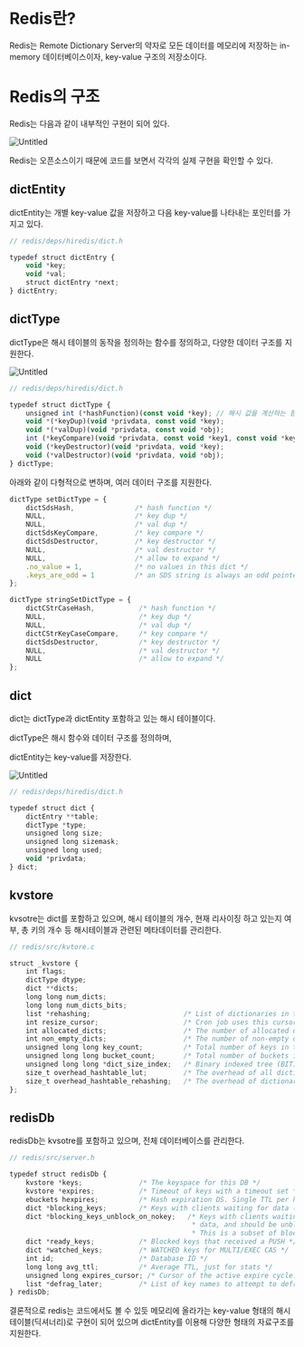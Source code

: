# Redis란?

Redis는 Remote Dictionary Server의 약자로 모든 데이터를 메모리에 저장하는 in-memory 데이터베이스이자, key-value 구조의 저장소이다.

# Redis의 구조

Redis는 다음과 같이 내부적인 구현이 되어 있다.

![Untitled](https://prod-files-secure.s3.us-west-2.amazonaws.com/a172a5ce-2683-486f-aeff-d6575cad960c/e962e33a-1baf-45fc-be0d-38b25774f93d/Untitled.png)

Redis는 오픈소스이기 때문에 코드를 보면서 각각의 실제 구현을 확인할 수 있다.

## dictEntity

dictEntity는 개별 key-value 값을 저장하고 다음 key-value를 나타내는 포인터를 가지고 있다.

```jsx
// redis/deps/hiredis/dict.h

typedef struct dictEntry {
    void *key;
    void *val;
    struct dictEntry *next;
} dictEntry;
```

## dictType

dictType은 해시 테이블의 동작을 정의하는 함수를 정의하고, 다양한 데이터 구조를 지원한다.

![Untitled](https://prod-files-secure.s3.us-west-2.amazonaws.com/a172a5ce-2683-486f-aeff-d6575cad960c/f7703d73-c930-4e11-8745-7affb0281079/Untitled.png)

```jsx
// redis/deps/hiredis/dict.h

typedef struct dictType {
    unsigned int (*hashFunction)(const void *key); // 해시 값을 계산하는 함수
    void *(*keyDup)(void *privdata, const void *key);
    void *(*valDup)(void *privdata, const void *obj);
    int (*keyCompare)(void *privdata, const void *key1, const void *key2);
    void (*keyDestructor)(void *privdata, void *key);
    void (*valDestructor)(void *privdata, void *obj);
} dictType;
```

아래와 같이 다형적으로 변하며, 여러 데이터 구조를 지원한다.

```jsx
dictType setDictType = {
    dictSdsHash,               /* hash function */
    NULL,                      /* key dup */
    NULL,                      /* val dup */
    dictSdsKeyCompare,         /* key compare */
    dictSdsDestructor,         /* key destructor */
    NULL,                      /* val destructor */
    NULL,                      /* allow to expand */
    .no_value = 1,             /* no values in this dict */
    .keys_are_odd = 1          /* an SDS string is always an odd pointer */
};

dictType stringSetDictType = {
    dictCStrCaseHash,           /* hash function */
    NULL,                       /* key dup */
    NULL,                       /* val dup */
    dictCStrKeyCaseCompare,     /* key compare */
    dictSdsDestructor,          /* key destructor */
    NULL,                       /* val destructor */
    NULL                        /* allow to expand */
};
```

## dict

dict는 dictType과 dictEntity 포함하고 있는 해시 테이블이다.

dictType은 해시 함수와 데이터 구조를 정의하며,

dictEntity는 key-value를 저장한다.

![Untitled](https://prod-files-secure.s3.us-west-2.amazonaws.com/a172a5ce-2683-486f-aeff-d6575cad960c/9aaf8579-0c68-4415-866e-c673076db28b/Untitled.png)

```jsx
// redis/deps/hiredis/dict.h

typedef struct dict {
    dictEntry **table;
    dictType *type;
    unsigned long size;
    unsigned long sizemask;
    unsigned long used;
    void *privdata;
} dict;
```

## kvstore

kvsotre는 dict를 포함하고 있으며, 해시 테이블의 개수, 현재 리사이징 하고 있는지 여부, 총 키의 개수 등 해시테이블과 관련된 메타데이터를 관리한다.

```jsx
// redis/src/kvtore.c

struct _kvstore {
    int flags;
    dictType dtype;
    dict **dicts;
    long long num_dicts;
    long long num_dicts_bits;
    list *rehashing;                       /* List of dictionaries in this kvstore that are currently rehashing. */
    int resize_cursor;                     /* Cron job uses this cursor to gradually resize dictionaries (only used if num_dicts > 1). */
    int allocated_dicts;                   /* The number of allocated dicts. */
    int non_empty_dicts;                   /* The number of non-empty dicts. */
    unsigned long long key_count;          /* Total number of keys in this kvstore. */
    unsigned long long bucket_count;       /* Total number of buckets in this kvstore across dictionaries. */
    unsigned long long *dict_size_index;   /* Binary indexed tree (BIT) that describes cumulative key frequencies up until given dict-index. */
    size_t overhead_hashtable_lut;         /* The overhead of all dictionaries. */
    size_t overhead_hashtable_rehashing;   /* The overhead of dictionaries rehashing. */
};
```

## redisDb

redisDb는 kvsotre를 포함하고 있으며, 전체 데이터베이스를 관리한다.

```jsx
// redis/src/server.h

typedef struct redisDb {
    kvstore *keys;              /* The keyspace for this DB */
    kvstore *expires;           /* Timeout of keys with a timeout set */
    ebuckets hexpires;          /* Hash expiration DS. Single TTL per hash (of next min field to expire) */
    dict *blocking_keys;        /* Keys with clients waiting for data (BLPOP)*/
    dict *blocking_keys_unblock_on_nokey;   /* Keys with clients waiting for
                                             * data, and should be unblocked if key is deleted (XREADEDGROUP).
                                             * This is a subset of blocking_keys*/
    dict *ready_keys;           /* Blocked keys that received a PUSH */
    dict *watched_keys;         /* WATCHED keys for MULTI/EXEC CAS */
    int id;                     /* Database ID */
    long long avg_ttl;          /* Average TTL, just for stats */
    unsigned long expires_cursor; /* Cursor of the active expire cycle. */
    list *defrag_later;         /* List of key names to attempt to defrag one by one, gradually. */
} redisDb;
```

결론적으로 redis는 코드에서도 볼 수 있듯 메모리에 올라가는 key-value 형태의 해시 테이블(딕셔너리)로 구현이 되어 있으며 dictEntity를 이용해 다양한 형태의 자료구조를 지원한다.
